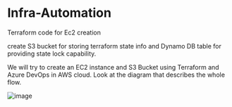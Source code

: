 # Infra-Automation
Terraform code for Ec2 creation

create S3 bucket for storing terraform state info and Dynamo DB table for providing state lock capability. 

We will try to create an EC2 instance and S3 Bucket using Terraform and Azure DevOps in AWS cloud. Look at the diagram that describes the whole flow. 

![image](https://github.com/Diwakar-hub123/Infra-Automation/assets/83933859/e22f2cc0-a579-4e5e-8fd9-1e5c36bb3532)
